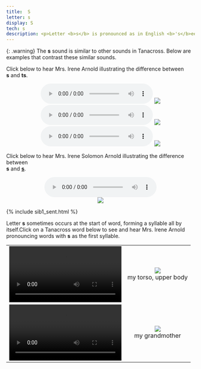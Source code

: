 ```yaml
---
title:  S
letter: s
display: S
tech: s
description: <p>Letter <b>s</b> is pronounced as in English <b>'s</b>ee' or 'ki<b>ss'</b>, but never as in English 'i<b>s</b>'. It is a voiceless sound (made without the vocal cords vibrating). It should not be confused with the sound <b>ts</b>.		</p>
---
```




{: .warning}
The <b>s</b> sound is similar to other sounds in Tanacross. Below are examples that contrast these similar sounds.



Click below to hear Mrs. Irene Arnold illustrating the difference between <b>s</b>&nbsp;and&nbsp;<b>ts</b>.

<center>
<audio controls src="{{ site.baseurl }}/assets/audio/ts_s_comp.mp3" type="audio/mpeg">Your browser does not support the audio element.</audio>
<img src="{{ site.baseurl }}/assets/gif/ts_s_comp.gif" border="0">
</center>

<center>
<audio controls src="{{ site.baseurl }}/assets/audio/ts_s_med_cmp.mp3" type="audio/mpeg">Your browser does not support the audio element.</audio>
<img src="{{ site.baseurl }}/assets/gif/ts_s_med_cmp.gif" border="0">
</center>

<center>
<audio controls src="{{ site.baseurl }}/assets/audio/ts_s_final_comp.mp3" type="audio/mpeg">Your browser does not support the audio element.</audio>
<img src="{{ site.baseurl }}/assets/gif/ts_s_final_comp.gif" border="0">
</center>

Click below to hear Mrs. Irene Solomon Arnold illustrating the difference between<br> <b>s</b> and <b><u>s</u></b>.


<center>
<audio controls src="{{ site.baseurl }}/assets/audio/s_s_under_comp.mp3" type="audio/mpeg">Your browser does not support the audio element.</audio><br/>
<img src="{{ site.baseurl }}/assets/gif/s_s_under_comp.gif" border="0">
</center>

{% include sib1_sent.html %}


Letter <b>s</b> sometimes occurs at the start of word, forming a syllable all by itself.Click on a Tanacross word below to see and hear Mrs. Irene Arnold pronouncing words with <b>s</b> as the first syllable.

<table><tr>
<td align="center"><video src="{{ site.vidpath }}ss_e1k.mp4" controls>Your browser does not support video.</video></td><td align="center"><img src="{{ site.baseurl }}/assets/gif/ss_e1k.gif"/><br/><span class="gloss">my torso, upper body</span></td>
</tr>
<tr>
<td align="center"><video src="{{ site.vidpath }}stsuu.mp4" controls>Your browser does not support video.</video></td><td align="center"><img src="{{ site.baseurl }}/assets/gif/stsuu.gif"/><br/><span class="gloss">my grandmother</span></td>
</tr>
</table>

